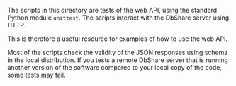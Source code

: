 The scripts in this directory are tests of the web API, using the
standard Python module `unittest`. The scripts interact with the
DbShare server using HTTP.

This is therefore a useful resource for examples of how to use the web
API.

Most of the scripts check the validity of the JSON responses using
schema in the local distribution. If you tests a remote DbShare server
that is running another version of the software compared to your local
copy of the code, some tests may fail.

